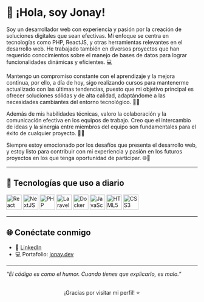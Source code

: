 # 👋 ¡Hola, soy Jonay!

Soy un desarrollador web con experiencia y pasión por la creación de soluciones digitales que sean efectivas. Mi enfoque se centra en tecnologías como PHP, ReactJS, y otras herramientas relevantes en el desarrollo web. He trabajado también en diversos proyectos que han requerido conocimientos sobre el manejo de bases de datos para lograr funcionalidades dinámicas y eficientes. 💻<br/>

Mantengo un compromiso constante con el aprendizaje y la mejora continua, por ello, a día de hoy, sigo realizando cursos para mantenerme actualizado con las últimas tendencias, puesto que mi objetivo principal es ofrecer soluciones sólidas y de alta calidad, adaptándome a las necesidades cambiantes del entorno tecnológico. 🧠💡

Además de mis habilidades técnicas, valoro la colaboración y la comunicación efectiva en los equipos de trabajo. Creo que el intercambio de ideas y la sinergia entre miembros del equipo son fundamentales para el éxito de cualquier proyecto. 👥✨

Siempre estoy emocionado por los desafíos que presenta el desarrollo web, y estoy listo para contribuir con mi experiencia y pasión en los futuros proyectos en los que tenga oportunidad de participar. 🌐🔧

---

## 🚀 Tecnologías que uso a diario

<div align="left">
  <img src="https://cdn.jsdelivr.net/gh/devicons/devicon/icons/react/react-original.svg" height="40" alt="React" />
  <img src="https://cdn.jsdelivr.net/gh/devicons/devicon/icons/nextjs/nextjs-original.svg" height="40" alt="NextJS" />
  <img src="https://cdn.jsdelivr.net/gh/devicons/devicon/icons/php/php-original.svg" height="40" alt="PHP" />
  <img src="https://static-00.iconduck.com/assets.00/laravel-icon-1990x2048-xawylrh0.png" height="40" alt="Laravel" />
  <img src="https://cdn.jsdelivr.net/gh/devicons/devicon/icons/docker/docker-original.svg" height="40" alt="Docker" />
  <img src="https://cdn.jsdelivr.net/gh/devicons/devicon/icons/javascript/javascript-original.svg" height="40" alt="JavaScript" />
  <img src="https://cdn.jsdelivr.net/gh/devicons/devicon/icons/html5/html5-original.svg" height="40" alt="HTML5" />
  <img src="https://cdn.jsdelivr.net/gh/devicons/devicon/icons/css3/css3-original.svg" height="40" alt="CSS3" />
</div>

---

## 🌐 Conéctate conmigo

- 💼 [LinkedIn](https://www.linkedin.com/in/jonaygc/)
- 💻 Portafolio: [jonay.dev](https://jonay.dev)

---

_“El código es como el humor. Cuando tienes que explicarlo, es malo.”_

</br>

<div align="center">
  ¡Gracias por visitar mi perfil! ⭐️
</div>
